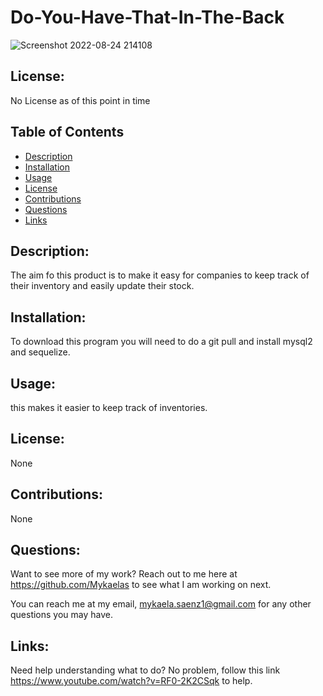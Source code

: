 # Do-You-Have-That-In-The-Back
![Screenshot 2022-08-24 214108](https://user-images.githubusercontent.com/101831653/186562530-b12989dd-9e3b-4a15-89a4-41c4f95b372e.png)
## License:

No License as of this point in time

## Table of Contents

- [Description](#description)
- [Installation](#installation)
- [Usage](#usage)
- [License](#license)
- [Contributions](#contributions)
- [Questions](#questions)
- [Links](#links)

## Description:

The aim fo this product is to make it easy for companies to keep track of their inventory and easily update their stock.

## Installation:

To download this program you will need to do a git pull and install mysql2 and sequelize.

## Usage:
this makes it easier to keep track of inventories. 
## License:

None

## Contributions:

None

## Questions:

Want to see more of my work? Reach out to me here at https://github.com/Mykaelas to see what I am working on next.

You can reach me at my email, mykaela.saenz1@gmail.com for any other questions you may have.

## Links:
Need help understanding what to do? No problem, follow this link https://www.youtube.com/watch?v=RF0-2K2CSqk to help. 

